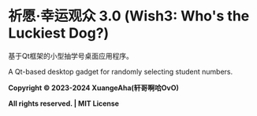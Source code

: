 # 祈愿·幸运观众 3.0 (Wish3: Who's the Luckiest Dog?)

基于Qt框架的小型抽学号桌面应用程序。

A Qt-based desktop gadget for randomly selecting student numbers.

**Copyright © 2023-2024 XuangeAha(轩哥啊哈OvO)**

**All rights reserved. | MIT License**
